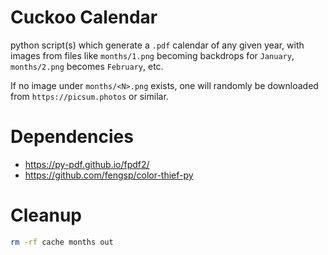 
# Cuckoo Calendar

python script(s) which generate a `.pdf` calendar of any given year,
with images from files like `months/1.png` becoming backdrops for `January`, `months/2.png` becomes `February`, etc.

If no image under `months/<N>.png` exists, one will randomly be downloaded from `https://picsum.photos` or similar.

# Dependencies

 - https://py-pdf.github.io/fpdf2/
 - https://github.com/fengsp/color-thief-py


# Cleanup

```bash
rm -rf cache months out
```


